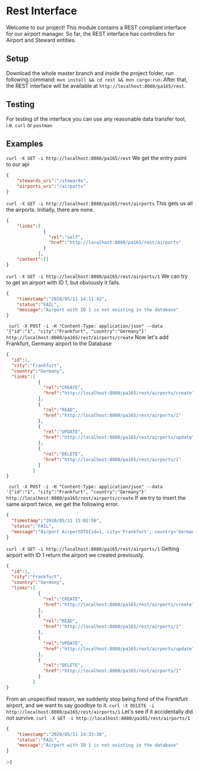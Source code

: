 # Rest Interface

Welcome to our project! This module contains a REST compliant interface for our
airport manager. So far, the REST interface has controllers for Airport and Steward
entities. 

## Setup
Download the whole master branch and inside the project folder, 
run following command: ```mvn install && cd rest && mvn cargo:run```.
After that, the REST interface will be available at ```http://localhost:8080/pa165/rest```.

## Testing 

For testing of the interface you can use any reasonable data transfer tool, i.e. ```curl```
or ```postman```

## Examples

```curl -X GET -i http://localhost:8080/pa165/rest``` We get the entry point to our api

```json
{   
    "stewards_uri":"/stewards",
    "airports_uri":"/airports"
}
```

```curl -X GET -i http://localhost:8080/pa165/rest/airports``` This gets us all the airports. Initially, 
there are none.

```json
{   
    "links":[
              {
                "rel":"self",
                "href":"http://localhost:8080/pa165/rest/airports"
              }
            ],
    "content":[]
}
```

```curl -X GET -i http://localhost:8080/pa165/rest/airports/1``` We can try to get an airport with ID 1, but
obviously it fails.

```json
{   
    "timestamp":"2020/05/11 14:11:42",
    "status":"FAIL",
    "message":"Airport with ID 1 is not existing in the database"
}
```

``` curl -X POST -i -H "Content-Type: application/json" --data '{"id":"1", "city":"Frankfurt", "country":"Germany"}' http://localhost:8080/pa165/rest/airports/create```
Now let's add Frankfurt, Germany airport to the Database
```json
{
  "id":1,
  "city":"Frankfurt",
  "country":"Germany",
  "links":[
            {
              "rel":"CREATE",
              "href":"http://localhost:8080/pa165/rest/airports/create"
            },
            { 
              "rel":"READ",
              "href":"http://localhost:8080/pa165/rest/airports/1"
            },
            {
              "rel":"UPDATE",
              "href":"http://localhost:8080/pa165/rest/airports/update"
            },
            {
              "rel":"DELETE",
              "href":"http://localhost:8080/pa165/rest/airports/1"
            }
          ]
}
```

``` curl -X POST -i -H "Content-Type: application/json" --data '{"id":"1", "city":"Frankfurt", "country":"Germany"}' http://localhost:8080/pa165/rest/airports/create```
If we try to insert the same airport twice, we get the following error.

```json
{
  "timestamp":"2020/05/11 15:02:56",
  "status":"FAIL",
  "message":"Airport AirportDTO{id=1, city='Frankfurt', country='Germany'} already exists in the database"
}
```

```curl -X GET -i http://localhost:8080/pa165/rest/airports/1``` Getting airport with ID 1 return the airport
we created previously.
```json
{
  "id":1,
  "city":"Frankfurt",
  "country":"Germany",
  "links":[
            {
              "rel":"CREATE",
              "href":"http://localhost:8080/pa165/rest/airports/create"
            },
            { 
              "rel":"READ",
              "href":"http://localhost:8080/pa165/rest/airports/1"
            },
            {
              "rel":"UPDATE",
              "href":"http://localhost:8080/pa165/rest/airports/update"
            },
            {
              "rel":"DELETE",
              "href":"http://localhost:8080/pa165/rest/airports/1"
            }
          ]
}
```

From an unspecified reason, we suddenly stop being fond of the Frankfurt airport, and we want
to say goodbye to it. 
``` curl -X DELETE -i http://localhost:8080/pa165/rest/airports/1 ```
Let's see if it accidentally did not survive.
``` curl -X GET -i http://localhost:8080/pa165/rest/airports/1 ```
```json
{
    "timestamp":"2020/05/11 14:33:38",
    "status":"FAIL",
    "message":"Airport with ID 1 is not existing in the database"
}
```
:-)